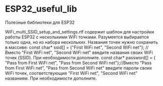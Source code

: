 # ESP32_useful_lib
Полезные библиотеки для ESP32

WiFi_multi_SSID_setup_and_settings.rtf содержит шаблон для настройки работы ESP32 c несколькими WiFi точками. Разумеется выбирается только одна, но из набора нескольких.
Названия точек нужно сохранить в массиве:
const char* ssid[] = {"First WiFi net", "Second  WiFi net"}; //Вместо "First WiFi net", "Second  WiFi net" введите названия своих WiFi точек (SSID). При необходимости дополните.
const char* password[] = { "Pass from First WiFi net", "Pass from Second WiFi net"};//Вместо "Pass from First WiFi net", "Pass from Second WiFi net" введите пароли своих WiFi точек, соответствующие "First WiFi net", "Second WiFi net" названиям. При необходимости дополните.
